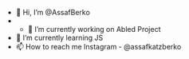 - 👋 Hi, I’m @AssafBerko
- - 🌱 I’m currently working on Abled Project
- 🌱 I’m currently learning JS
- 📫 How to reach me Instagram - @assafkatzberko

<!---
AssafBerko/AssafBerko is a ✨ special ✨ repository because its `README.md` (this file) appears on your GitHub profile.
You can click the Preview link to take a look at your changes.
--->

